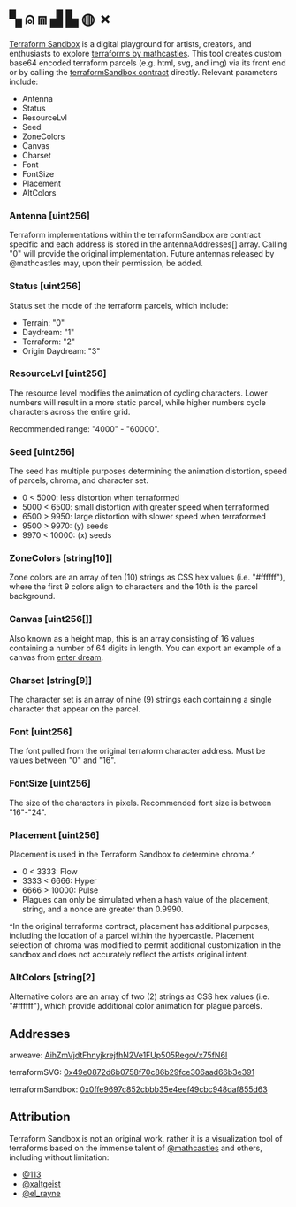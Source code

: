 # ▚ ⍝ ⩎ ▟ ▙ ◍ ✗
[Terraform Sandbox](https://terraformsandbox.hard3x3.eth.limo/) is a digital playground for artists, creators, and enthusiasts to explore [terraforms by mathcastles](https://terraformexplorer.xyz/).  This tool creates custom base64 encoded terraform parcels (e.g. html, svg, and img) via its front end or by calling the [terraformSandbox contract](https://etherscan.io/address/0x0ffe9697c852cbbb35e4eef49cbc948daf855d63#code) directly. Relevant parameters include:

* Antenna
* Status
* ResourceLvl
* Seed
* ZoneColors
* Canvas
* Charset
* Font
* FontSize
* Placement
* AltColors

### Antenna [uint256]
Terraform implementations within the terraformSandbox are contract specific and each address is stored in the antennaAddresses[] array. Calling "0" will provide the original implementation. Future antennas released by @mathcastles may, upon their permission, be added.

### Status [uint256]
Status set the mode of the terraform parcels, which include:
* Terrain: "0"
* Daydream: "1"
* Terraform: "2"
* Origin Daydream: "3"

### ResourceLvl [uint256]
The resource level modifies the animation of cycling characters. Lower numbers will result in a more static parcel, while higher numbers cycle characters across the entire grid. 

Recommended range: "4000" - "60000".

### Seed [uint256]
The seed has multiple purposes determining the animation distortion, speed of parcels, chroma, and character set. 
* 0 < 5000: less distortion when terraformed
* 5000 < 6500: small distortion with greater speed when terraformed
* 6500 > 9950: large distortion with slower speed when terraformed
* 9500 > 9970: (y) seeds
* 9970 < 10000: (x) seeds

### ZoneColors [string[10]]
Zone colors are an array of ten (10) strings as CSS hex values (i.e. "#ffffff"), where the first 9 colors align to characters and the 10th is the parcel background.

### Canvas [uint256[]]
Also known as a height map, this is an array consisting of 16 values containing a number of 64 digits in length. You can export an example of a canvas from [enter dream](www.enterdream.xyz).

### Charset [string[9]]
The character set is an array of nine (9) strings each containing a single character that appear on the parcel.

### Font [uint256]
The font pulled from the original terraform character address. Must be values between "0" and "16".

### FontSize [uint256]
The size of the characters in pixels. Recommended font size is between "16"-"24".

### Placement [uint256]
Placement is used in the Terraform Sandbox to determine chroma.^
* 0 < 3333: Flow
* 3333 < 6666: Hyper
* 6666 > 10000: Pulse
* Plagues can only be simulated when a hash value of the placement, string, and a nonce are greater than 0.9990.

^In the original terraforms contract, placement has additional purposes, including the location of a parcel within the hypercastle. Placement selection of chroma was modified to permit additional customization in the sandbox and does not accurately reflect the artists original intent.

### AltColors [string[2]
Alternative colors are an array of two (2) strings as CSS hex values (i.e. "#ffffff"), which provide additional color animation for plague parcels.

## Addresses

arweave: [AihZmVjdtFhnyjkrejfhN2Ve1FUp505RegoVx75fN6I](https://aiuftgky3w2fqz6khevxun7bg5sv5vcvfhtu4ul2bik4pps7g6ra.arweave.net/AihZmVjdtFhnyjkrejfhN2Ve1FUp505RegoVx75fN6I)

terraformSVG: [0x49e0872d6b0758f70c86b29fce306aad66b3e391](https://etherscan.io/address/0x49e0872d6b0758f70c86b29fce306aad66b3e391#code)

terraformSandbox: [0x0ffe9697c852cbbb35e4eef49cbc948daf855d63](https://etherscan.io/address/0x0ffe9697c852cbbb35e4eef49cbc948daf855d63#code)

## Attribution
Terraform Sandbox is not an original work, rather it is a visualization tool of terraforms based on the immense talent of [@mathcastles](https://twitter.com/mathcastles) and others, including without limitation:

* [@113](https://twitter.com/0x113d)
* [@xaltgeist](https://twitter.com/xaltgeist)
* [@el_rayne](https://twitter.com/el__ranye)
